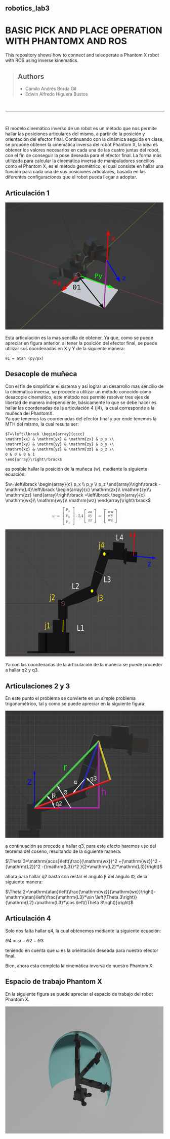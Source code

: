 ## robotics_lab3

# BASIC PICK AND PLACE OPERATION WITH PHANTOMX AND ROS

This repository shows how to connect and teleoperate a Phantom X robot with ROS using inverse kinematics.

> ## Authors
>
> - Camilo Andrés Borda Gil
> - Edwin Alfredo Higuera Bustos

<br>

---

<br>

El modelo cinemático inverso de un robot es un método que nos permite hallar las posiciones articulares del mismo, a partir de la posición y orientación del efector final.
Continuando con la dinámica seguida en clase, se propone obtener la cinemática inversa del robot Phantom X, la idea es obtener los valores necesarios en cada una de las cuatro juntas del robot, con el fin de conseguir la pose deseada para el efector final.
La forma más utilizada para calcular la cinemática inversa de manipuladores sencillos como el Phantom X, es el método geométrico, el cual consiste en hallar una función para cada una de sus posiciones articulares, basada en las diferentes configuraciones que el robot pueda llegar a adoptar.

## Articulación 1

<img src="/assets/q1.png" margin='auto' width="500" height="400">

Esta articulación es la mas sencilla de obtener, Ya que, como se puede apreciar en figura anterior, al tener la posición del efector final, se puede utilizar sus coordenadas en X y Y de la siguiente manera:


```
θ1 = atan (py/px)

```

## Desacople de muñeca

Con el fin de simplificar el sistema y así lograr un desarrollo mas sencillo de la cinemática inversa, se procede a utilizar un método conocido como desacople cinemático, este método nos permite resolver tres ejes de libertad de manera independiente, 
básicamente lo que se debe hacer es hallar las coordenadas de la articulación 4 (j4), la cual corresponde a la muñeca del PhantomX. 
<br>
Ya que tenemos las coordenadas del efector final y por ende tenemos la MTH del mismo, la cual resulta ser:
```
$T=\left\lbrack \begin{array}{cccc}
\mathrm{xx} & \mathrm{yx} & \mathrm{zx} & p_x \\
\mathrm{xy} & \mathrm{yy} & \mathrm{zy} & p_y \\
\mathrm{xz} & \mathrm{yz} & \mathrm{zz} & p_z \\
0 & 0 & 0 & 1
\end{array}\right\rbrack$
```

es posible hallar la posición de la muñeca (w), mediante la siguiente ecuación:



$w=\left\lbrack \begin{array}{c}
p_x \\
p_y \\
p_z 
\end{array}\right\rbrack -\mathrm{L4}\left\lbrack \begin{array}{c}
\mathrm{zx}\\
\mathrm{zy}\\
\mathrm{zz}
\end{array}\right\rbrack =\left\lbrack \begin{array}{c}
\mathrm{wx}\\
\mathrm{wy}\\
\mathrm{wz}
\end{array}\right\rbrack$


<math xmlns="http://www.w3.org/1998/Math/MathML" display="block"><mrow><mi mathvariant="italic">w</mi><mo>=</mo><mrow><mo>[</mo><mtable columnalign="center"><mtr><mtd><mrow><msub><mrow><mi mathvariant="italic">p</mi></mrow><mrow><mi mathvariant="italic">x</mi></mrow></msub></mrow></mtd></mtr><mtr><mtd><mrow><msub><mrow><mi mathvariant="italic">p</mi></mrow><mrow><mi mathvariant="italic">y</mi></mrow></msub></mrow></mtd></mtr><mtr><mtd><mrow><msub><mrow><mi mathvariant="italic">p</mi></mrow><mrow><mi mathvariant="italic">z</mi></mrow></msub></mrow></mtd></mtr></mtable><mo>]</mo></mrow><mo>-</mo><mi mathvariant="normal">L4</mi><mrow><mo>[</mo><mtable columnalign="center"><mtr><mtd><mrow><mi mathvariant="normal">zx</mi></mrow></mtd></mtr><mtr><mtd><mrow><mi mathvariant="normal">zy</mi></mrow></mtd></mtr><mtr><mtd><mrow><mi mathvariant="normal">zz</mi></mrow></mtd></mtr></mtable><mo>]</mo></mrow><mo>=</mo><mrow><mo>[</mo><mtable columnalign="center"><mtr><mtd><mrow><mi mathvariant="normal">wx</mi></mrow></mtd></mtr><mtr><mtd><mrow><mi mathvariant="normal">wy</mi></mrow></mtd></mtr><mtr><mtd><mrow><mi mathvariant="normal">wz</mi></mrow></mtd></mtr></mtable><mo>]</mo></mrow></mrow></math>


<img src="/assets/invpxw.png" margin='auto' width="500" height="400">

Ya con las coordenadas de la articulación de la muñeca se puede proceder a hallar q2 y q3.

## Articulaciones 2 y 3

En este punto el problema se convierte en un simple problema trigonométrico, tal y como se puede apreciar en la siguiente figura:


<img src="/assets/invkinpx2.png" margin='auto' width="500" height="400">

a continuación se procede a hallar q3, para este efecto haremos uso del teorema del coseno, resultando de la siguiente manera:

$\Theta 3=\mathrm{acos}\left(\frac{{\mathrm{wx}}^2 +{\mathrm{wz}}^2 -{\mathrm{L2}}^2 -{\mathrm{L3}}^2 }{2*\mathrm{L2}*\mathrm{L3}}\right)$

ahora para hallar q2 basta con restar el angulo β del angulo Φ, de la siguiente manera: 

$\Theta 2=\mathrm{atan}\left(\frac{\mathrm{wz}}{\mathrm{wx}}\right)-\mathrm{atan}\left(\frac{\mathrm{L3}*\sin \left(\Theta 3\right)}{\mathrm{L2}+\mathrm{L3}*\cos \left(\Theta 3\right)}\right)$

## Articulación 4

Solo nos falta hallar q4, la cual obtenemos mediante la siguiente ecuación:

$\Theta 4=\omega -\Theta 2-\Theta 3$

teniendo en cuenta que ω es la orientación deseada para nuestro efector final.

Bien, ahora esta completa la cinemática inversa de nuestro Phantom X.

## Espacio de trabajo Phantom X

En la siguiente figura se puede apreciar el espacio de trabajo del robot Phantom X.

<img src="/assets/workSpacePX.png" margin='auto' width="500" height="400">
